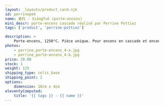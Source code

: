 ```yaml
---
layout: _layouts/product_card.njk
id: perrinepe4
name: 香托 - XiāngTuō (porte-encens)
mini_descr: porte-encens cascade réalisé par Perrine Pottiez
tags: ['produit', 'perrine-pottiez']

description: >
    Porte-encens, 1250°C. Pièce unique. Pour encens en cascade et encens normal
photos:
    - perrine_porte-encens_4-a.jpg
    - perrine_porte-encens_4-b.jpg
price: 20.00
stock: 1
weight: 125
shipping_type: colis_base
shipping_point: 2
options:
    dimension: 10cm x 4cm
eleventyComputed:
    title: '{{ tags }} - {{ name }}'
---
```

